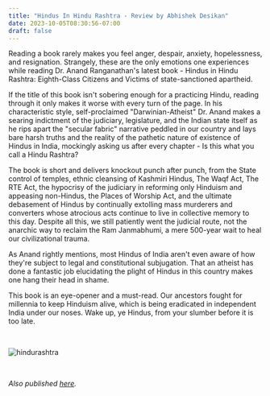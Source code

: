 ```yaml
---
title: "Hindus In Hindu Rashtra - Review by Abhishek Desikan"
date: 2023-10-05T08:30:56-07:00
draft: false
---
```


Reading a book rarely makes you feel anger, despair, anxiety, hopelessness, and resignation. Strangely, these are the only emotions one experiences while reading Dr. Anand Ranganathan's latest book - Hindus in Hindu Rashtra: Eighth-Class Citizens and Victims of state-sanctioned apartheid.

If the title of this book isn't sobering enough for a practicing Hindu, reading through it only makes it worse with every turn of the page. In his characteristic style, self-proclaimed "Darwinian-Atheist" Dr. Anand makes a searing indictment of the judiciary, legislature, and the Indian state itself as he rips apart the "secular fabric" narrative peddled in our country and lays bare harsh truths and the reality of the pathetic nature of existence of Hindus in India, mockingly asking us after every chapter - Is this what you call a Hindu Rashtra? 

The book is short and delivers knockout punch after punch, from the State control of temples, ethnic cleansing of Kashmiri Hindus, The Waqf Act, The RTE Act, the hypocrisy of the judiciary in reforming only Hinduism and appeasing non-Hindus, the Places of Worship Act, and the ultimate debasement of Hindus by continually extolling mass murderers and converters whose atrocious acts continue to live in collective memory to this day. Despite all this, we still patiently went the judicial route, not the anarchic way to reclaim the Ram Janmabhumi, a mere 500-year wait to heal our civilizational trauma. 

As Anand rightly mentions, most Hindus of India aren't even aware of how they're subject to legal and constitutional subjugation. That an atheist has done a fantastic job elucidating the plight of Hindus in this country makes one hang their head in shame. 

This book is an eye-opener and a must-read. Our ancestors fought for millennia to keep Hinduism alive, which is being eradicated in independent India under our noses. Wake up, ye Hindus, from your slumber before it is too late. 



&nbsp;&nbsp;

![hindurashtra](/hindurashtra.jpg)

&nbsp;&nbsp;

*Also published [here](https://www.goodreads.com/review/show/5878507921).*
